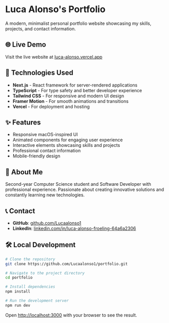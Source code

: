 # Luca Alonso's Portfolio

A modern, minimalist personal portfolio website showcasing my skills, projects, and contact information.

## 🌐 Live Demo

Visit the live website at [luca-alonso.vercel.app](https://luca-alonso.vercel.app)

## 🧰 Technologies Used

- **Next.js** - React framework for server-rendered applications
- **TypeScript** - For type safety and better developer experience
- **Tailwind CSS** - For responsive and modern UI design
- **Framer Motion** - For smooth animations and transitions
- **Vercel** - For deployment and hosting

## ✨ Features

- Responsive macOS-inspired UI
- Animated components for engaging user experience
- Interactive elements showcasing skills and projects
- Professional contact information
- Mobile-friendly design

## 🚀 About Me

Second-year Computer Science student and Software Developer with professional experience. Passionate about creating innovative solutions and constantly learning new technologies.

## 📞 Contact

- **GitHub**: [github.com/Lucaalonso1](https://github.com/Lucaalonso1)
- **LinkedIn**: [linkedin.com/in/luca-alonso-froeling-64a6a2306](https://www.linkedin.com/in/luca-alonso-froeling-64a6a2306/)

## 🛠️ Local Development

```bash
# Clone the repository
git clone https://github.com/Lucaalonso1/portfolio.git

# Navigate to the project directory
cd portfolio

# Install dependencies
npm install

# Run the development server
npm run dev
```

Open [http://localhost:3000](http://localhost:3000) with your browser to see the result. 